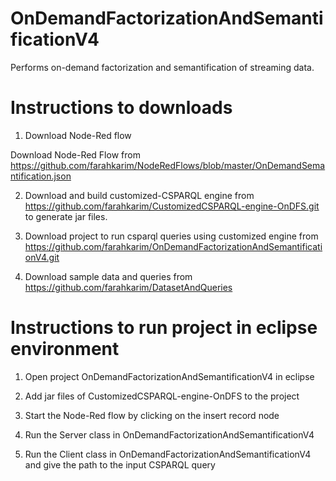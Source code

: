 # OnDemandFactorizationAndSemantificationV4

Performs on-demand factorization and semantification of streaming data.

# Instructions to downloads

1. Download Node-Red flow

Download Node-Red Flow from https://github.com/farahkarim/NodeRedFlows/blob/master/OnDemandSemantification.json

2. Download and build customized-CSPARQL engine from https://github.com/farahkarim/CustomizedCSPARQL-engine-OnDFS.git to generate jar files.

3. Download project to run csparql queries using customized engine from https://github.com/farahkarim/OnDemandFactorizationAndSemantificationV4.git

4. Download sample data and queries from https://github.com/farahkarim/DatasetAndQueries


# Instructions to run project in eclipse environment

1. Open project OnDemandFactorizationAndSemantificationV4 in eclipse

2. Add jar files of CustomizedCSPARQL-engine-OnDFS to the project

3. Start the Node-Red flow by clicking on the insert record node

4. Run the Server class in OnDemandFactorizationAndSemantificationV4

5. Run the Client class in OnDemandFactorizationAndSemantificationV4 and give the path to the input CSPARQL query

